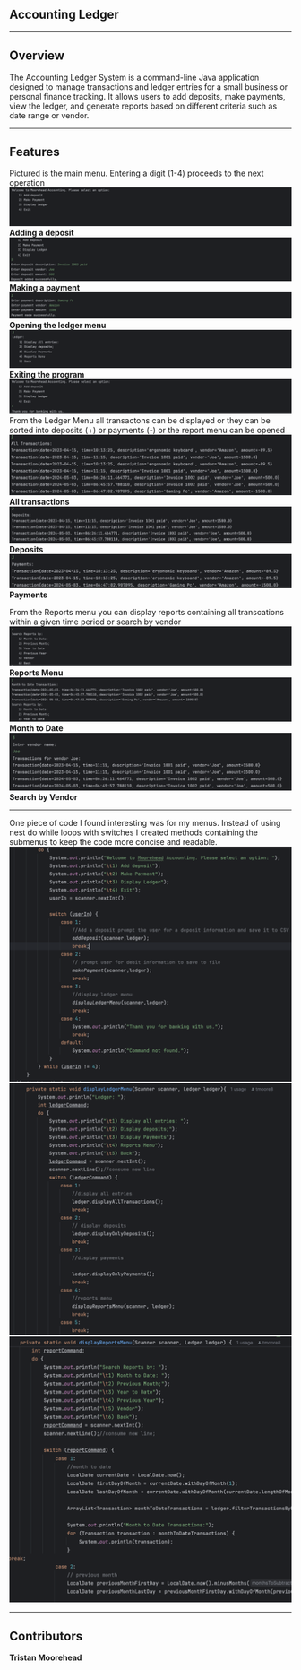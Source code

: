 Accounting Ledger
--
___
Overview
-
The Accounting Ledger System is a command-line Java application designed to manage transactions and ledger entries for a small business or personal finance tracking. It allows users to add deposits, make payments, view the ledger, and generate reports based on different criteria such as date range or vendor.
___
Features
--
Pictured is the main menu.
Entering a digit (1-4) proceeds to the next operation
![img.png](src/main/java/com/ps/images/img.png)
**Adding a deposit**
![img_2.png](src/main/java/com/ps/images/img_2.png)
**Making a payment**
![img_3.png](src/main/java/com/ps/images/img_3.png)
**Opening the ledger menu**
![img_4.png](src/main/java/com/ps/images/img_4.png)
**Exiting the program**
![img_5.png](src/main/java/com/ps/images/img_5.png)
From the Ledger Menu all transactons can be displayed or they can be sorted into deposits (+) or payments (-) or the report menu can be opened
![img_6.png](src/main/java/com/ps/images/img_6.png)
**All transactions**
![img_7.png](src/main/java/com/ps/images/img_7.png)
**Deposits**
![img_8.png](src/main/java/com/ps/images/img_8.png)
**Payments**

From the Reports menu you can display reports containing all transcations within a given time period or search by vendor
![img_9.png](src/main/java/com/ps/images/img_9.png)
**Reports Menu**
![img_10.png](src/main/java/com/ps/images/img_10.png)
**Month to Date**
![img_11.png](src/main/java/com/ps/images/img_11.png)
**Search by Vendor**
___
One piece of code I found interesting was for my menus. Instead of using nest do while loops with switches I created methods containing the submenus to keep the code more concise and readable.
![img_12.png](src/main/java/com/ps/images/img_12.png)
![img_13.png](src/main/java/com/ps/images/img_13.png)
![img_14.png](src/main/java/com/ps/images/img_14.png)
___
Contributors
---
**Tristan Moorehead**


